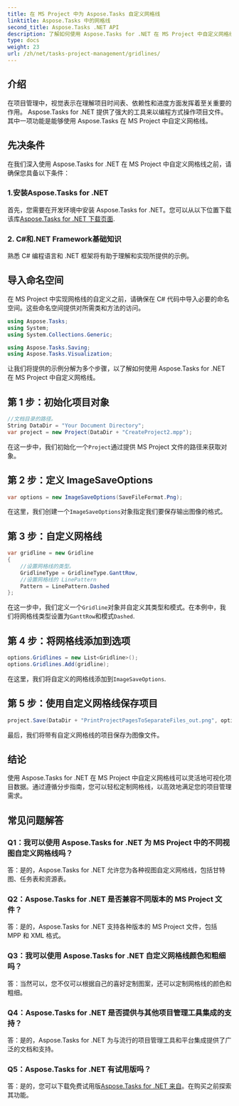 ```yaml
---
title: 在 MS Project 中为 Aspose.Tasks 自定义网格线
linktitle: Aspose.Tasks 中的网格线
second_title: Aspose.Tasks .NET API
description: 了解如何使用 Aspose.Tasks for .NET 在 MS Project 中自定义网格线。通过易于遵循的步骤增强您的项目可视化和管理。
type: docs
weight: 23
url: /zh/net/tasks-project-management/gridlines/
---
```

## 介绍

在项目管理中，视觉表示在理解项目时间表、依赖性和进度方面发挥着至关重要的作用。 Aspose.Tasks for .NET 提供了强大的工具来以编程方式操作项目文件。其中一项功能是能够使用 Aspose.Tasks 在 MS Project 中自定义网格线。

## 先决条件

在我们深入使用 Aspose.Tasks for .NET 在 MS Project 中自定义网格线之前，请确保您具备以下条件：

### 1.安装Aspose.Tasks for .NET

首先，您需要在开发环境中安装 Aspose.Tasks for .NET。您可以从以下位置下载该库[Aspose.Tasks for .NET 下载页面](https://releases.aspose.com/tasks/net/).

### 2. C#和.NET Framework基础知识

熟悉 C# 编程语言和 .NET 框架将有助于理解和实现所提供的示例。

## 导入命名空间

在 MS Project 中实现网格线的自定义之前，请确保在 C# 代码中导入必要的命名空间。这些命名空间提供对所需类和方法的访问。

```csharp
using Aspose.Tasks;
using System;
using System.Collections.Generic;

using Aspose.Tasks.Saving;
using Aspose.Tasks.Visualization;

```

让我们将提供的示例分解为多个步骤，以了解如何使用 Aspose.Tasks for .NET 在 MS Project 中自定义网格线。

## 第 1 步：初始化项目对象

```csharp
//文档目录的路径。
String DataDir = "Your Document Directory";
var project = new Project(DataDir + "CreateProject2.mpp");
```

在这一步中，我们初始化一个`Project`通过提供 MS Project 文件的路径来获取对象。

## 第 2 步：定义 ImageSaveOptions

```csharp
var options = new ImageSaveOptions(SaveFileFormat.Png);
```

在这里，我们创建一个`ImageSaveOptions`对象指定我们要保存输出图像的格式。

## 第 3 步：自定义网格线

```csharp
var gridline = new Gridline
{
	//设置网格线的类型。
	GridlineType = GridlineType.GanttRow, 
	//设置网格线的 LinePattern
	Pattern = LinePattern.Dashed
};
```

在这一步中，我们定义一个`Gridline`对象并自定义其类型和模式。在本例中，我们将网格线类型设置为`GanttRow`和模式`Dashed`.

## 第 4 步：将网格线添加到选项

```csharp
options.Gridlines = new List<Gridline>();
options.Gridlines.Add(gridline);
```

在这里，我们将自定义的网格线添加到`ImageSaveOptions`.

## 第 5 步：使用自定义网格线保存项目

```csharp
project.Save(DataDir + "PrintProjectPagesToSeparateFiles_out.png", options);
```

最后，我们将带有自定义网格线的项目保存为图像文件。

## 结论

使用 Aspose.Tasks for .NET 在 MS Project 中自定义网格线可以灵活地可视化项目数据。通过遵循分步指南，您可以轻松定制网格线，以高效地满足您的项目管理需求。

## 常见问题解答

### Q1：我可以使用 Aspose.Tasks for .NET 为 MS Project 中的不同视图自定义网格线吗？

答：是的，Aspose.Tasks for .NET 允许您为各种视图自定义网格线，包括甘特图、任务表和资源表。

### Q2：Aspose.Tasks for .NET 是否兼容不同版本的 MS Project 文件？

答：是的，Aspose.Tasks for .NET 支持各种版本的 MS Project 文件，包括 MPP 和 XML 格式。

### Q3：我可以使用 Aspose.Tasks for .NET 自定义网格线颜色和粗细吗？

答：当然可以，您不仅可以根据自己的喜好定制图案，还可以定制网格线的颜色和粗细。

### Q4：Aspose.Tasks for .NET 是否提供与其他项目管理工具集成的支持？

答：是的，Aspose.Tasks for .NET 为与流行的项目管理工具和平台集成提供了广泛的文档和支持。

### Q5：Aspose.Tasks for .NET 有试用版吗？

答：是的，您可以下载免费试用版[Aspose.Tasks for .NET 来自](https://forum.aspose.com/c/tasks/15)。在购买之前探索其功能。